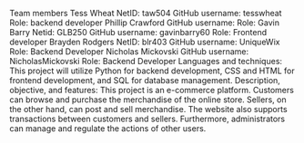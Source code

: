 Team members
    Tess Wheat
        NetID: taw504
        GitHub username: tesswheat
        Role: backend developer
    Phillip Crawford
        GitHub username: 
        Role:
    Gavin Barry
        Netid: GLB250
        GitHub username: gavinbarry60
        Role: Frontend developer
    Brayden Rodgers
        NetID: blr403
        GitHub username: UniqueWix
        Role: Backend Developer
    Nicholas Mickovski
        GitHub username: NicholasMickovski
        Role: Backend Developer
Languages and techniques:
    This project will utilize Python for backend development, CSS and HTML for frontend development, and SQL for database management.
Description, objective, and features:
    This project is an e-commerce platform.  Customers can browse and purchase the merchandise of the online store.  Sellers, on the other hand, can post and sell merchandise.  The website also supports transactions between customers and sellers.  Furthermore, administrators can manage and regulate the actions of other users.

